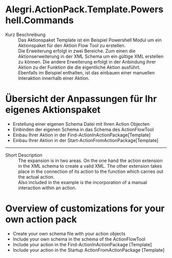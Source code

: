 # Alegri.ActionPack.Template.Powershell.Commands

<dl>
<dt>Kurz Beschreibung</dt>
<dd>Das Aktionspaket Template ist ein Beispiel Powershell Modul um ein Aktionspaket für den Aktion Flow Tool zu erstellen. </dd>

<dd>Die Erweiterung erfolgt in zwei Bereiche. Zum einen die Aktionserweiterung in der XML Schema um ein gültige XML erstellen zu können. Die andere Erweiterung erfolgt in der Anbindung ihrer Aktion zu der Funktion die die eigentliche Aktion ausführt.</dd>

<dd>Ebenfalls im Beispiel enthalten, ist das einbauen einer manuellen Interaktion innerhalb einer Aktion. </dd>
</dl>

# Übersicht der Anpassungen für Ihr eigenes Aktionspaket
* Erstellung einer eigenen Schema Datei mit Ihren Action Objecten
* Einbinden der eigenen Schema in das Schema des ActionFlowTool
* Einbau Ihrer Aktion in der Find-ActionInActionPackage[Template]
* Einbau Ihrer Aktion in der Start-ActionFromActionPackage[Template]

---

<dl>
<dt>Short Description</dt>

<dd>The expansion is in two areas. On the one hand the action extension in the XML schema to create a valid XML. The other extension takes place in the connection of its action to the function which carries out the actual action.</dd>

<dd>Also included in the example is the incorporation of a manual interaction within an action.</dd>
</dl>

# Overview of customizations for your own action pack
* Create your own schema file with your action objects
* Include your own schema in the schema of the ActionFlowTool
* Include your action in the Find-ActionInActionPackage [Template]
* Include your action in the Startup ActionFromActionPackage [Template]
